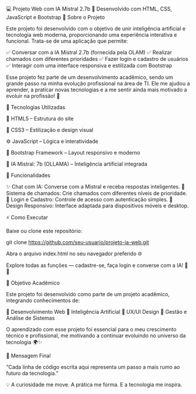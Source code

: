 💻 Projeto Web com IA Mistral 2.7b
🚀 Desenvolvido com HTML, CSS, JavaScript e Bootstrap
🧠 Sobre o Projeto

Este projeto foi desenvolvido com o objetivo de unir inteligência artificial e tecnologia web moderna, proporcionando uma experiência interativa e funcional.
Trata-se de uma aplicação que permite:

✅ Conversar com a IA Mistral 2.7b (fornecida pela OLAM)
✅ Realizar chamados com diferentes prioridades
✅ Fazer login e cadastro de usuários
✅ Interagir com uma interface responsiva e estilizada com Bootstrap

Esse projeto fez parte de um desenvolvimento acadêmico, sendo um grande passo na minha evolução profissional na área de TI.
Ele me ajudou a aprender, a praticar novas tecnologias e a me sentir ainda mais motivado a evoluir na profissão! 💪

🧩 Tecnologias Utilizadas

🧱 HTML5 – Estrutura do site

🎨 CSS3 – Estilização e design visual

⚙️ JavaScript – Lógica e interatividade

💠 Bootstrap Framework – Layout responsivo e moderno

🤖 IA Mistral: 7b (OLLAMA) – Inteligência artificial integrada

📂 Funcionalidades

✨ Chat com IA: Converse com a Mistral e receba respostas inteligentes.
🧾 Sistema de chamados: Crie chamados com diferentes níveis de prioridade.
🔐 Login e Cadastro: Controle de acesso com autenticação simples.
📱 Design Responsivo: Interface adaptada para dispositivos móveis e desktop.

⚡ Como Executar

Baixe ou clone este repositório:

git clone https://github.com/seu-usuario/projeto-ia-web.git

Abra o arquivo index.html no seu navegador preferido 🌐

Explore todas as funções — cadastre-se, faça login e converse com a IA! 🤖💬

🎯 Objetivo Acadêmico

Este projeto foi desenvolvido como parte de um projeto acadêmico, integrando conhecimentos de:

📘 Desenvolvimento Web
📗 Inteligência Artificial
📙 UX/UI Design
📒 Gestão e Análise de Sistemas

O aprendizado com esse projeto foi essencial para o meu crescimento técnico e profissional, me motivando a continuar evoluindo no universo da tecnologia 🌍✨

💬 Mensagem Final

“Cada linha de código escrita aqui representa um passo a mais rumo ao futuro da tecnologia.”

💡 A curiosidade me move. A prática me forma. E a tecnologia me inspira.
